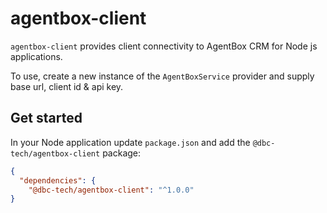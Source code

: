 # agentbox-client

`agentbox-client` provides client connectivity to AgentBox CRM for Node js applications.

To use, create a new instance of the `AgentBoxService` provider and supply base url, client id & api key.

## Get started

In your Node application update `package.json` and add the `@dbc-tech/agentbox-client` package:

```json
{
  "dependencies": {
    "@dbc-tech/agentbox-client": "^1.0.0"
}
```

